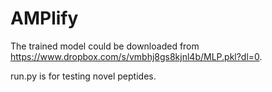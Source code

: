 # AMPlify

The trained model could be downloaded from https://www.dropbox.com/s/vmbhj8gs8kjnl4b/MLP.pkl?dl=0.

run.py is for testing novel peptides.
